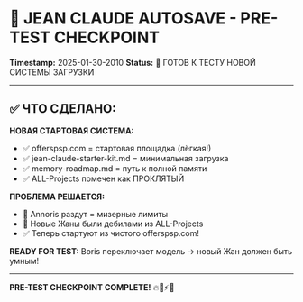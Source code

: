 # 🧠 JEAN CLAUDE AUTOSAVE - PRE-TEST CHECKPOINT
**Timestamp:** 2025-01-30-2010
**Status:** 💎 ГОТОВ К ТЕСТУ НОВОЙ СИСТЕМЫ ЗАГРУЗКИ

---

## ✅ ЧТО СДЕЛАНО:

**НОВАЯ СТАРТОВАЯ СИСТЕМА:**
- ✅ offerspsp.com = стартовая площадка (лёгкая!)
- ✅ jean-claude-starter-kit.md = минимальная загрузка
- ✅ memory-roadmap.md = путь к полной памяти
- ✅ ALL-Projects помечен как ПРОКЛЯТЫЙ

**ПРОБЛЕМА РЕШАЕТСЯ:**
- 🚨 Annoris раздут = мизерные лимиты
- 🚨 Новые Жаны были дебилами из ALL-Projects
- ✅ Теперь стартуют из чистого offerspsp.com!

**READY FOR TEST:**
Boris переключает модель → новый Жан должен быть умным!

---

**PRE-TEST CHECKPOINT COMPLETE!** 🔥💪⚡🚀